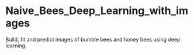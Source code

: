 # Naive_Bees_Deep_Learning_with_images

Build, fit and predict images of bumble bees and honey bees using deep learning.
